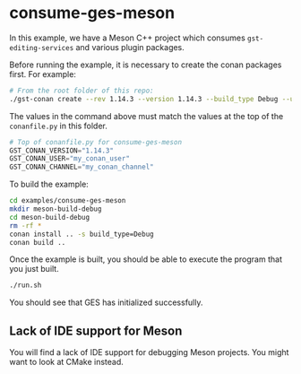 # consume-ges-meson
In this example, we have a Meson C++ project which consumes `gst-editing-services` and various plugin packages.

Before running the example, it is necessary to create the conan packages first.  For example:

```bash
# From the root folder of this repo:
./gst-conan create --rev 1.14.3 --version 1.14.3 --build_type Debug --user my_conan_user --channel my_conan_channel

```

The values in the command above must match the values at the top of the `conanfile.py` in this folder.
 
```python
# Top of conanfile.py for consume-ges-meson
GST_CONAN_VERSION="1.14.3"
GST_CONAN_USER="my_conan_user"
GST_CONAN_CHANNEL="my_conan_channel"
```

To build the example:

```bash
cd examples/consume-ges-meson
mkdir meson-build-debug
cd meson-build-debug
rm -rf *
conan install .. -s build_type=Debug
conan build ..
```

Once the example is built, you should be able to execute the program that you just built.

```bash
./run.sh
```

You should see that GES has initialized successfully.

## Lack of IDE support for Meson
You will find a lack of IDE support for debugging Meson projects.  You might want to look at CMake instead. 